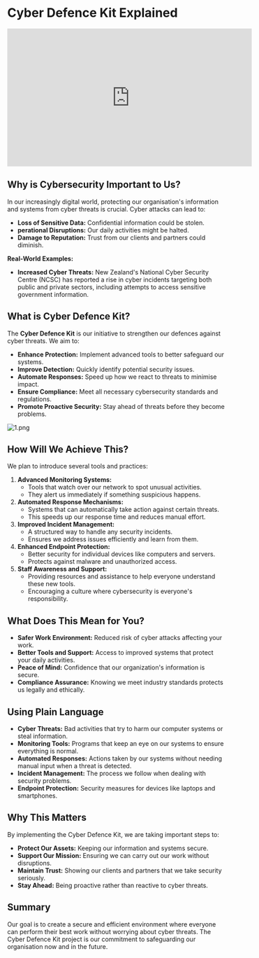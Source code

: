 # **Cyber Defence Kit Explained**

<iframe width="560" height="315" src="https://www.youtube.com/embed/US_SfqT_tks?si=SsDaH7l1MQFyTBkY" title="YouTube video player" frameborder="0" allow="accelerometer; autoplay; clipboard-write; encrypted-media; gyroscope; picture-in-picture; web-share" referrerpolicy="strict-origin-when-cross-origin" allowfullscreen></iframe>

## **Why is Cybersecurity Important to Us?**

In our increasingly digital world, protecting our organisation's information and systems from cyber threats is crucial. Cyber attacks can lead to:

- **Loss of Sensitive Data:** Confidential information could be stolen.
- **perational Disruptions:** Our daily activities might be halted.
- **Damage to Reputation:** Trust from our clients and partners could diminish.

**Real-World Examples:**

- **Increased Cyber Threats:** New Zealand's National Cyber Security Centre (NCSC) has reported a rise in cyber incidents targeting both public and private sectors, including attempts to access sensitive government information.

## **What is Cyber Defence Kit?**

The **Cyber Defence Kit** is our initiative to strengthen our defences against cyber threats. We aim to:

- **Enhance Protection:** Implement advanced tools to better safeguard our systems.
- **Improve Detection:** Quickly identify potential security issues.
- **Automate Responses:** Speed up how we react to threats to minimise impact.
- **Ensure Compliance:** Meet all necessary cybersecurity standards and regulations.
- **Promote Proactive Security:** Stay ahead of threats before they become problems.

![1.png](1.png)

## **How Will We Achieve This?**

We plan to introduce several tools and practices:

1. **Advanced Monitoring Systems:**
    - Tools that watch over our network to spot unusual activities.
    - They alert us immediately if something suspicious happens.
2. **Automated Response Mechanisms:**
    - Systems that can automatically take action against certain threats.
    - This speeds up our response time and reduces manual effort.
3. **Improved Incident Management:**
    - A structured way to handle any security incidents.
    - Ensures we address issues efficiently and learn from them.
4. **Enhanced Endpoint Protection:**
    - Better security for individual devices like computers and servers.
    - Protects against malware and unauthorized access.
5. **Staff Awareness and Support:**
    - Providing resources and assistance to help everyone understand these new tools.
    - Encouraging a culture where cybersecurity is everyone's responsibility.

## **What Does This Mean for You?**

- **Safer Work Environment:** Reduced risk of cyber attacks affecting your work.
- **Better Tools and Support:** Access to improved systems that protect your daily activities.
- **Peace of Mind:** Confidence that our organization's information is secure.
- **Compliance Assurance:** Knowing we meet industry standards protects us legally and ethically.

## **Using Plain Language**

- **Cyber Threats:** Bad activities that try to harm our computer systems or steal information.
- **Monitoring Tools:** Programs that keep an eye on our systems to ensure everything is normal.
- **Automated Responses:** Actions taken by our systems without needing manual input when a threat is detected.
- **Incident Management:** The process we follow when dealing with security problems.
- **Endpoint Protection:** Security measures for devices like laptops and smartphones.

## **Why This Matters**

By implementing the Cyber Defence Kit, we are taking important steps to:

- **Protect Our Assets:** Keeping our information and systems secure.
- **Support Our Mission:** Ensuring we can carry out our work without disruptions.
- **Maintain Trust:** Showing our clients and partners that we take security seriously.
- **Stay Ahead:** Being proactive rather than reactive to cyber threats.

## **Summary**

Our goal is to create a secure and efficient environment where everyone can perform their best work without worrying about cyber threats. The Cyber Defence Kit project is our commitment to safeguarding our organisation now and in the future.